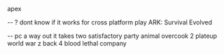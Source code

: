 
apex


--
? dont know if it works for cross platform play
ARK: Survival Evolved


--
pc
a way out
it takes two
satisfactory
party animal
overcook 2
plateup
world war z
back 4 blood
lethal company